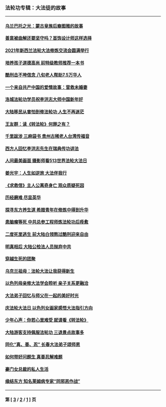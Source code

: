 ### 法轮功专辑：大法徒的故事
---
#### [乌兰巴托之光：蒙古皇族后裔图雅的故事](../../pages/nf1147481/n13155759.md?12080430) 
#### [善意被曲解还要坚守吗？首饰设计师这样选择](../../pages/nf1147481/n13077575.md?12080430) 
#### [2021年新西兰法轮大法修炼交流会圆满举行](../../pages/nf1147481/n13033149.md?12080430) 
#### [培养孩子道德高尚 前特级教师推荐一本书](../../pages/nf1147481/n12938640.md?12080430) 
#### [酷刑击不垮信念 八旬老人帮助7.5万华人](../../pages/nf1147481/n12880712.md?12080430) 
#### [一个来自共产中国的爱情故事：营救未婚妻](../../pages/nf1147481/n12778386.md?12080430) 
#### [洛城法轮功学员祝李洪志大师中国新年好](../../pages/nf1147481/n12724685.md?12080430) 
#### [大陆移民从害怕到修法轮功 人生不再迷茫](../../pages/nf1147481/n12414325.md?12080430) 
#### [王友群：读《转法轮》何罪之有？](../../pages/nf1147481/n12408647.md?12080430) 
#### [千里跋涉 三麻袋书 贵州古稀老人台湾传福音](../../pages/nf1147481/n12198750.md?12080430) 
#### [西方人回忆李洪志先生在瑞典传功讲法](../../pages/nf1147481/n12099607.md?12080430) 
#### [人间最美画面 摄影师看513世界法轮大法日](../../pages/nf1147481/n12094118.md?12080430) 
#### [姜光宇：人生如逆旅 大法伴我行](../../pages/nf1147481/n12088664.md?12080430) 
#### [《求救信》主人公离奇身亡 观众质疑死因](../../pages/nf1147481/n11845215.md?12080430) 
#### [历经磨难 尽显英华](../../pages/nf1147481/n11723297.md?12080430) 
#### [探寻东方养生道 希腊青年在修炼中得到升华](../../pages/nf1147481/n11494502.md?12080430) 
#### [患脑瘤等死 中共总参工程师炼法轮功后痊愈](../../pages/nf1147481/n11466682.md?12080430) 
#### [二度死里逃生 前大陆白领熬过酷刑迎来自由](../../pages/nf1147481/n11368594.md?12080430) 
#### [明真相后 大陆公检法人员抛弃中共](../../pages/nf1147481/n11358618.md?12080430) 
#### [穿越生死的团聚](../../pages/nf1147481/n11258922.md?12080430) 
#### [乌克兰祖母：法轮大法让我获得新生](../../pages/nf1147481/n11269457.md?12080430) 
#### [以色列母亲修大法学会聆听 亲子关系更融洽](../../pages/nf1147481/n11268195.md?12080430) 
#### [大法弟子回忆与师父在一起的美好时光](../../pages/nf1147481/n11267759.md?12080430) 
#### [庆法轮大法日 以色列女画家感悟大法指引方向](../../pages/nf1147481/n11267735.md?12080430) 
#### [少年心声：你若心里难受 就请看《转法轮》](../../pages/nf1147481/n11267496.md?12080430) 
#### [大陆游客支持佩服法轮功 三退景点故事多](../../pages/nf1147481/n11267378.md?12080430) 
#### [同化“真、善、忍” 长春大法弟子颂师恩](../../pages/nf1147481/n11266497.md?12080430) 
#### [如何带好问题生 真善忍解难题](../../pages/nf1147481/n11243655.md?12080430) 
#### [豪门女总裁的私人生活](../../pages/nf1147481/n10127794.md?12080430) 
#### [缘结东方 知名莱姆病专家“同邪恶作战”](../../pages/nf1147481/n10682468.md?12080430) 

---
#### 第 [ [3](./3.md?12080430) / [2](./2.md?12080430) / [1](./1.md?12080430) ] 页
